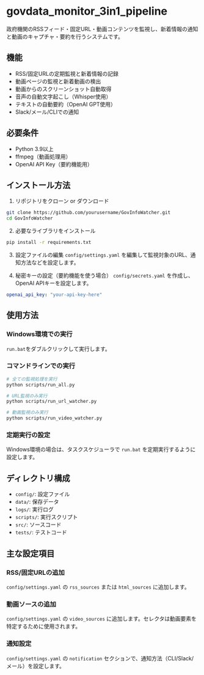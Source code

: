 # govdata_monitor_3in1_pipeline

政府機関のRSSフィード・固定URL・動画コンテンツを監視し、新着情報の通知と動画のキャプチャ・要約を行うシステムです。

## 機能

- RSS/固定URLの定期監視と新着情報の記録
- 動画ページの監視と新着動画の検出
- 動画からのスクリーンショット自動取得
- 音声の自動文字起こし（Whisper使用）
- テキストの自動要約（OpenAI GPT使用）
- Slack/メール/CLIでの通知

## 必要条件

- Python 3.9以上
- ffmpeg（動画処理用）
- OpenAI API Key（要約機能用）

## インストール方法

1. リポジトリをクローン or ダウンロード

```bash
git clone https://github.com/yourusername/GovInfoWatcher.git
cd GovInfoWatcher
```

2. 必要なライブラリをインストール

```bash
pip install -r requirements.txt
```

3. 設定ファイルの編集
`config/settings.yaml` を編集して監視対象のURL、通知方法などを設定します。

4. 秘密キーの設定（要約機能を使う場合）
`config/secrets.yaml` を作成し、OpenAI APIキーを設定します。

```yaml
openai_api_key: "your-api-key-here"
```

## 使用方法

### Windows環境での実行
`run.bat`をダブルクリックして実行します。

### コマンドラインでの実行

```bash
# 全ての監視処理を実行
python scripts/run_all.py

# URL監視のみ実行
python scripts/run_url_watcher.py

# 動画監視のみ実行
python scripts/run_video_watcher.py
```

### 定期実行の設定
Windows環境の場合は、タスクスケジューラで `run.bat` を定期実行するように設定します。

## ディレクトリ構成
* `config/`: 設定ファイル
* `data/`: 保存データ
* `logs/`: 実行ログ
* `scripts/`: 実行スクリプト
* `src/`: ソースコード
* `tests/`: テストコード

## 主な設定項目

### RSS/固定URLの追加
`config/settings.yaml` の `rss_sources` または `html_sources` に追加します。

### 動画ソースの追加
`config/settings.yaml` の `video_sources` に追加します。セレクタは動画要素を特定するために使用されます。

### 通知設定
`config/settings.yaml` の `notification` セクションで、通知方法（CLI/Slack/メール）を設定します。
